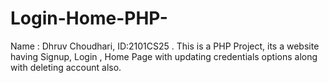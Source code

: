 # Login-Home-PHP-
Name : Dhruv Choudhari, ID:2101CS25 .  This is a PHP Project, its a website having Signup, Login , Home Page with updating credentials options along with deleting account also.
